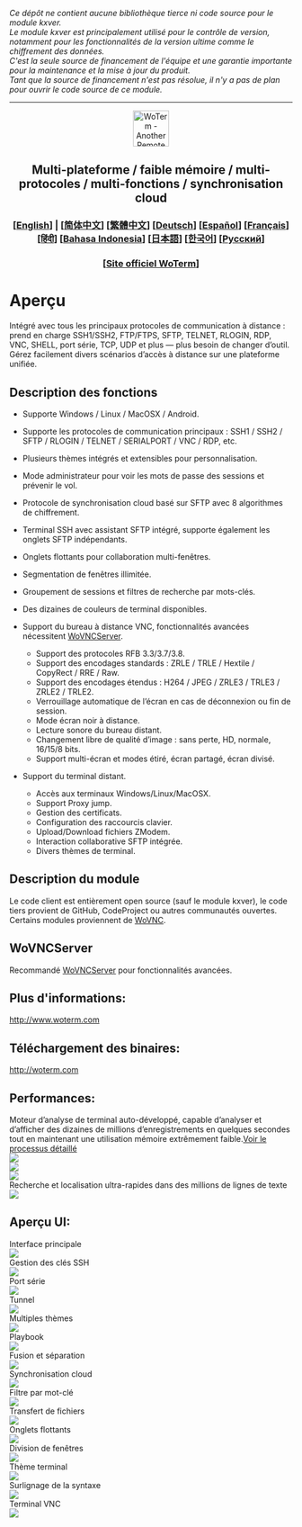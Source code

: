 *Ce dépôt ne contient aucune bibliothèque tierce ni code source pour le module kxver.  
Le module kxver est principalement utilisé pour le contrôle de version, notamment pour les fonctionnalités de la version ultime comme le chiffrement des données.  
C'est la seule source de financement de l'équipe et une garantie importante pour la maintenance et la mise à jour du produit.  
Tant que la source de financement n'est pas résolue, il n'y a pas de plan pour ouvrir le code source de ce module.*  
***
<p align="center">
  <img src="woterm.png" width="64" alt="WoTerm - Another Remote Access Assistant">
  <h2 style="text-align: center;">Multi-plateforme / faible mémoire / multi-protocoles / multi-fonctions / synchronisation cloud</h2>
<h3 style="text-align: center;">
  [<a href="../README.md">English</a>] | 
  [<a href="README-zh_CN.md">简体中文</a>]
  [<a href="README-zh_TW.md">繁體中文</a>]
  [<a href="README-de.md">Deutsch</a>]
  [<a href="README-es.md">Español</a>]
  [<a href="README-fr.md">Français</a>]
  [<a href="README-hi.md">हिंदी</a>]
  [<a href="README-id.md">Bahasa Indonesia</a>]
  [<a href="README-ja.md">日本語</a>]
  [<a href="README-ko.md">한국어</a>]
  [<a href="README-ru.md">Русский</a>]
</h3>
  <h3 style="text-align: center;">[<a href="https://woterm.com">Site officiel WoTerm</a>]</a></h3>
</p>

# Aperçu
Intégré avec tous les principaux protocoles de communication à distance : prend en charge SSH1/SSH2, FTP/FTPS, SFTP, TELNET, RLOGIN, RDP, VNC, SHELL, port série, TCP, UDP et plus — plus besoin de changer d’outil. Gérez facilement divers scénarios d’accès à distance sur une plateforme unifiée.

## Description des fonctions
- Supporte Windows / Linux / MacOSX / Android.  
- Supporte les protocoles de communication principaux : SSH1 / SSH2 / SFTP / RLOGIN / TELNET / SERIALPORT / VNC / RDP, etc.  
- Plusieurs thèmes intégrés et extensibles pour personnalisation.  
- Mode administrateur pour voir les mots de passe des sessions et prévenir le vol.  
- Protocole de synchronisation cloud basé sur SFTP avec 8 algorithmes de chiffrement.  
- Terminal SSH avec assistant SFTP intégré, supporte également les onglets SFTP indépendants.  
- Onglets flottants pour collaboration multi-fenêtres.  
- Segmentation de fenêtres illimitée.  
- Groupement de sessions et filtres de recherche par mots-clés.  
- Des dizaines de couleurs de terminal disponibles.

- Support du bureau à distance VNC, fonctionnalités avancées nécessitent [WoVNCServer](http://wovnc.com).  
  - Support des protocoles RFB 3.3/3.7/3.8.  
  - Support des encodages standards : ZRLE / TRLE / Hextile / CopyRect / RRE / Raw.  
  - Support des encodages étendus : H264 / JPEG / ZRLE3 / TRLE3 / ZRLE2 / TRLE2.  
  - Verrouillage automatique de l’écran en cas de déconnexion ou fin de session.  
  - Mode écran noir à distance.  
  - Lecture sonore du bureau distant.  
  - Changement libre de qualité d’image : sans perte, HD, normale, 16/15/8 bits.  
  - Support multi-écran et modes étiré, écran partagé, écran divisé.  

- Support du terminal distant.  
  - Accès aux terminaux Windows/Linux/MacOSX.  
  - Support Proxy jump.  
  - Gestion des certificats.  
  - Configuration des raccourcis clavier.  
  - Upload/Download fichiers ZModem.  
  - Interaction collaborative SFTP intégrée.  
  - Divers thèmes de terminal.

## Description du module
Le code client est entièrement open source (sauf le module kxver), le code tiers provient de GitHub, CodeProject ou autres communautés ouvertes. Certains modules proviennent de [WoVNC](http://wovnc.com).  

## WoVNCServer
Recommandé [WoVNCServer](http://wovnc.com) pour fonctionnalités avancées.  

## Plus d'informations:
<a href="http://www.woterm.com">http://www.woterm.com</a>  

## Téléchargement des binaires:
<a href="http://woterm.com">http://woterm.com</a>  

## Performances:
<div>Moteur d’analyse de terminal auto-développé, capable d’analyser et d’afficher des dizaines de millions d’enregistrements en quelques secondes tout en maintenant une utilisation mémoire extrêmement faible.<a href="Performance-fr.md">Voir le processus détaillé<a>
<br><img src="timeseq1.png"/>
<br><img src="urandom_test_speed.png"/>
<br><img src="urandom_test_memory.png"/>
</div>
<div>Recherche et localisation ultra-rapides dans des millions de lignes de texte<br><img src="search.gif"/></div>


## Aperçu UI:
<div>Interface principale<br><img src="main.gif"/></div>
<div>Gestion des clés SSH<br><img src="keymgr2.gif"></div>
<div>Port série<br><img src="serialport.gif"></div>
<div>Tunnel<br><img src="tunnel.png"></div>
<div>Multiples thèmes<br><img src="skins.png"></div>
<div>Playbook<br><img src="playbook.gif"></div>
<div>Fusion et séparation<br><img src="merge.gif"></div>
<div>Synchronisation cloud<br><img src="sync.gif"></div>
<div>Filtre par mot-clé<br><img src="filter.gif"></div>
<div>Transfert de fichiers<br><img src="sftp.gif"></div>
<div>Onglets flottants<br><img src="float.gif"></div>
<div>Division de fenêtres<br><img src="split.gif"></div>
<div>Thème terminal<br><img src="patten.gif"></div>
<div>Surlignage de la syntaxe<br><img src="highlight.gif"/></div>
<div>Terminal VNC<br><img src="vnc.gif"/></div>
